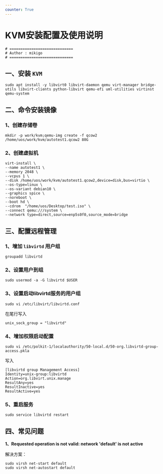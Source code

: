 ```yaml
---
counter: True
---
```


# KVM安装配置及使用说明

```shell
# =============================
# Author : mikigo
# =============================
```

## 一、安装 `KVM`

```shell
sudo apt install -y libvirt0 libvirt-daemon qemu virt-manager bridge-utils libvirt-clients python-libvirt qemu-efi uml-utilities virtinst qemu-system
```
## 二、命令安装镜像
### 1、创建存储卷

```shell
mkdir -p work/kvm;qemu-img create -f qcow2 /home/uos/work/kvm/autotest1.qcow2 80G
```
### 2、创建虚拟机

```shell
virt-install \
--name autotest1 \
--memory 2048 \
--vcpus 1 \
--disk /home/uos/work/kvm/autotest1.qcow2,device=disk,bus=virtio \
--os-type=linux \
--os-variant debian10 \
--graphics spice \
--noreboot \
--boot hd \
--cdrom  "/home/uos/Desktop/test.iso" \
--connect qemu:///system \
--network type=direct,source=enp5s0f0,source_mode=bridge
```

## 三、配置远程管理

### 1、增加 `libvirtd` 用户组

```shell
groupadd libvirtd
```
### 2、设置用户到组

```shell
sudo usermod -a -G libvirtd $USER
```
### 3、设置启动libvirtd服务的用户组

```shell
sudo vi /etc/libvirt/libvirtd.conf
```
在尾行写入
```shell
unix_sock_group = "libvirtd"
```

### 4、增加权限启动配置

```shell
sudo vi /etc/polkit-1/localauthority/50-local.d/50-org.libvirtd-group-access.pkla
```
写入
```shell
[libvirtd group Management Access]
Identity=unix-group:libvirtd
Action=org.libvirt.unix.manage
ResultAny=yes
ResultInactive=yes
ResultActive=yes
```
### 5、重启服务

```shell
sudo service libvirtd restart
```

## 四、常见问题

**1、Requested operation is not valid: network 'default' is not active**

解决方案：

```shell
sudo virsh net-start default
sudo virsh net-autostart default
```

